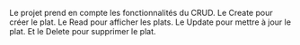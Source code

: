 Le projet prend en compte les fonctionnalités du CRUD.
Le Create pour créer le plat.
Le Read pour afficher les plats.
Le Update pour mettre à jour le plat.
Et le Delete pour supprimer le plat.
